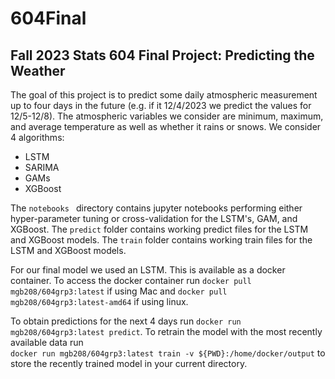 # 604Final
## Fall 2023 Stats 604 Final Project: Predicting the Weather
The goal of this project is to predict some daily atmospheric measurement up to four days in the future (e.g. if it 12/4/2023 we predict the values for 12/5-12/8). The atmospheric variables we consider are minimum, maximum, and average temperature as well as whether it rains or snows. We consider 4 algorithms: 
* LSTM
* SARIMA
* GAMs 
* XGBoost 

The `notebooks ` directory contains jupyter notebooks performing either hyper-parameter tuning or cross-validation for the LSTM's, GAM, and XGBoost. The `predict` folder contains working predict files for the LSTM and XGBoost models. The `train` folder contains working train files for the LSTM and XGBoost models.

For our final model we used an LSTM. This is available as a docker container. To access the docker container run 
`docker pull mgb208/604grp3:latest`
if using Mac and 
`docker pull mgb208/604grp3:latest-amd64` 
if using linux.


To obtain predictions for the next 4 days run
`docker run mgb208/604grp3:latest predict`.
To retrain the model with the most recently available data run  
`docker run mgb208/604grp3:latest train -v ${PWD}:/home/docker/output` to store the recently trained model in your current directory.